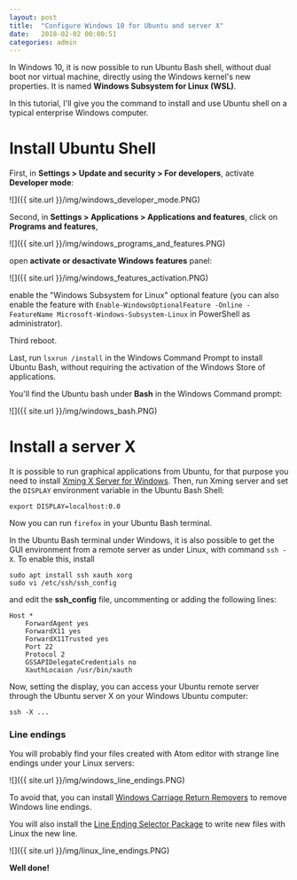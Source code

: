 ```yaml
---
layout: post
title:  "Configure Windows 10 for Ubuntu and server X"
date:   2018-02-02 00:00:51
categories: admin
---
```


In Windows 10, it is now possible to run Ubuntu Bash shell, without dual boot nor virtual machine, directly using the Windows kernel's new properties. It is named **Windows Subsystem for Linux (WSL)**.

In this tutorial, I'll give you the command to install and use Ubuntu shell on a typical enterprise Windows computer.

# Install Ubuntu Shell

First, in **Settings > Update and security > For developers**, activate **Developer mode**:

![]({{ site.url }}/img/windows_developer_mode.PNG)

Second, in **Settings > Applications > Applications and features**, click on **Programs and features**,

![]({{ site.url }}/img/windows_programs_and_features.PNG)

open **activate or desactivate Windows features** panel:

![]({{ site.url }}/img/windows_features_activation.PNG)

enable the "Windows Subsystem for Linux" optional feature (you can also enable the feature with `Enable-WindowsOptionalFeature -Online -FeatureName Microsoft-Windows-Subsystem-Linux` in PowerShell as administrator).

Third reboot.

Last, run `lsxrun /install` in the Windows Command Prompt to install Ubuntu Bash, without requiring the activation of the Windows Store of applications.

You'll find the Ubuntu bash under **Bash** in the Windows Command prompt:

![]({{ site.url }}/img/windows_bash.PNG)

# Install a server X


It is possible to run graphical applications from Ubuntu, for that purpose you need to install [Xming X Server for Windows](https://sourceforge.net/projects/xming/). Then, run Xming server and set the `DISPLAY` environment variable in the Ubuntu Bash Shell:

    export DISPLAY=localhost:0.0

Now you can run `firefox` in your Ubuntu Bash terminal.

In the Ubuntu Bash terminal under Windows, it is also possible to get the GUI environment from a remote server as under Linux, with command `ssh -X`. To enable this, install

    sudo apt install ssh xauth xorg
    sudo vi /etc/ssh/ssh_config

and edit the **ssh_config** file, uncommenting or adding the following lines:

    Host *
        ForwardAgent yes
        ForwardX11 yes
        ForwardX11Trusted yes
        Port 22
        Protocol 2
        GSSAPIDelegateCredentials no
        XauthLocaion /usr/bin/xauth

Now, setting the display, you can access your Ubuntu remote server through the Ubuntu server X on your Windows Ubuntu computer:

    ssh -X ...


### Line endings

You will probably find your files created with Atom editor with strange line endings under your Linux servers:

![]({{ site.url }}/img/windows_line_endings.PNG)

To avoid that, you can install [Windows Carriage Return Removers](https://atom.io/packages/windows-carriage-return-remover) to remove Windows line endings.

You will also install the [Line Ending Selector Package](https://atom.io/packages/line-ending-selector) to write new files with Linux the new line.

![]({{ site.url }}/img/linux_line_endings.PNG)

**Well done!**
